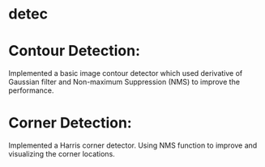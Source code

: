 # detec

# Contour Detection: 
Implemented a basic image contour detector which used derivative of Gaussian filter and Non-maximum Suppression (NMS) to improve the performance.
# Corner Detection: 
Implemented a Harris corner detector. Using NMS function to improve and visualizing the corner locations.
